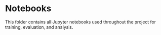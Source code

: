 # Notebooks

This folder contains all Jupyter notebooks used throughout the project for training, evaluation, and analysis.

